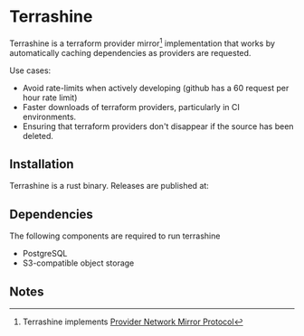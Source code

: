 # Terrashine

Terrashine is a terraform provider mirror[^1] implementation that works by automatically caching dependencies as providers are requested.

Use cases:

* Avoid rate-limits when actively developing (github has a 60 request per hour rate limit)
* Faster downloads of terraform providers, particularly in CI environments.
* Ensuring that terraform providers don't disappear if the source has been deleted.

## Installation

Terrashine is a rust binary. Releases are published at:

## Dependencies

The following components are required to run terrashine

* PostgreSQL
* S3-compatible object storage

## Notes

[^1]: Terrashine implements [Provider Network Mirror Protocol](https://developer.hashicorp.com/terraform/internals/provider-network-mirror-protocol)
